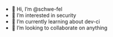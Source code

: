 - 👋 Hi, I’m @schwe-fel
- 👀 I’m interested in security
- 🌱 I’m currently learning about dev-ci
- 💞️ I’m looking to collaborate on anything

<!---
schwe-fel/schwe-fel is a ✨ special ✨ repository because its `README.md` (this file) appears on your GitHub profile.
You can click the Preview link to take a look at your changes.
--->

